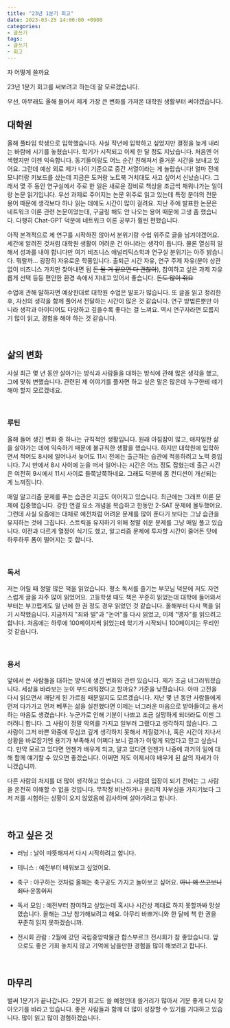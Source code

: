 ```yaml
---
title: "23년 1분기 회고"
date: 2023-03-25 14:00:00 +0900
categories:
- 글쓰기
tags:
- 글쓰기
- 회고
---
```


자 어떻게 쓸까요

23년 1분기 회고를 써보려고 하는데 잘 모르겠습니다.

우선, 아무래도 올해 들어서 제게 가장 큰 변화를 가져온 대학원 생활부터 써야겠습니다. 

## 대학원

올해 풀타임 학생으로 입학했습니다. 사실 작년에 입학하고 싶었지만 결정을 늦게 내리는 바람에 시기를 놓쳤습니다. 학기가 시작되고 이제 한 달 정도 지났습니다. 처음엔 어색했지만 이젠 익숙합니다. 동기들이랑도 어느 순간 친해져서 즐거운 시간을 보내고 있어요. 그런데 예상 외로 제가 나이 기준으로 중간 서열이라는 게 놀랍습니다! 얼마 전에 모니터랑 키보드를 샀는데 지금은 도커랑 노트북 거치대도 사고 싶어서 신났습니다. 그래서 몇 주 동안 연구실에서 주로 한 일은 새로운 장비로 책상을 조금씩 채워나가는 일이랑 논문 읽기입니다. 우선 과제로 주어지는 논문 위주로 읽고 있는데 특정 분야의 전문 용어 때문에 생각보다 하나 읽는 데에도 시간이 많이 걸려요. 지난 주에 발표한 논문은 네트워크 이론 관련 논문이었는데, 구글링 해도 안 나오는 용어 때문에 고생 좀 했습니다. 다행히 Chat-GPT 덕분에 네트워크 이론 공부가 훨씬 편했습니다.

아직 본격적으로 제 연구를 시작하진 않아서 분위기랑 수업 위주로 글을 남겨야겠어요. 세간에 알려진 것처럼 대학원 생활이 어려운 건 아니라는 생각이 듭니다. 물론 열심히 일해서 성과를 내야 합니다만 여기 비즈니스 애널리틱스학과 연구실 분위기는 아주 밝습니다. 뭐랄까... 굉장히 자유로운 학풍입니다. 출퇴근 시간 자유, 연구 주제 자유(분야 상관 없이 비즈니스 가치만 찾아내면 됨 ~~돈 될 거 같으면 다 괜찮아~~), 참여하고 싶은 과제 자유롭게 선택 등등 편안한 환경 속에서 지내고 있어서 좋습니다. ~~돈도 많이 줘요~~ 

수업에 관해 말하자면 예상한대로 대학원 수업은 발표가 많습니다. 또 글을 읽고 정리한 후, 자신의 생각을 함께 풀어서 전달하는 시간이 많은 것 같습니다. 연구 방법론뿐만 아니라 생각과 아이디어도 다양하고 깊을수록 좋다는 걸 느껴요. 역시 연구자라면 모름지기 많이 읽고, 경험을 해야 하는 것 같습니다.

<br/>

## 삶의 변화

사실 최근 몇 년 동안 살아가는 방식과 사람들을 대하는 방식에 관해 많은 생각을 했고, 그에 맞춰 변했습니다. 관련된 제 이야기를 풀자면 하고 싶은 말은 많은데 누구한테 얘기해야 할지 모르겠네요.

<br/>

### 루틴

올해 들어 생긴 변화 중 하나는 규칙적인 생활입니다. 원래 아침잠이 많고, 애자일한 삶을 살아가는 데에 익숙하기 때문에 불규칙한 생활을 했습니다. 하지만 대학원에 입학하면서 적어도 8시에 일어나서 늦어도 11시 전에는 출근하는 습관에 적응하려고 노력 중입니다.  7시 반에서 8시 사이에 눈을 떠서 일어나는 시간은 어느 정도 잡혔는데 출근 시간은 여전히 9시에서 11시 사이로 들쭉날쭉하네요. 그래도 덕분에 몸 컨디션이 개선되는 게 느껴집니다.

매일 알고리즘 문제를 푸는 습관은 지금도 이어지고 있습니다. 최근에는 그래프 이론 문제에 집중했습니다. 강한 연결 요소 개념을 복습하고 한동안 2-SAT 문제에 몰두했어요. 그런데 사실 요즘에는 대체로 예전처럼 어려운 문제를 많이 푼다기 보다는 그냥 습관을 유지하는 것에 그칩니다. 스트릭을 유지하기 위해 정말 쉬운 문제를 그냥 매일 풀고 있습니다. 이전과 다르게 열정이 식기도 했고, 알고리즘 문제에 투자할 시간이 줄어든 탓에 하루하루 폼이 떨어지는 듯 합니다. 

<br/>

### 독서

저는 어릴 때 정말 많은 책을 읽었습니다. 평소 독서를 즐기는 부모님 덕분에 저도 자연스럽게 글을 자주 많이 읽었어요. 고등학생 때도 책은 꾸준히 읽었는데 대학에 들어와서부터는 부끄럽게도 일 년에 한 권 정도 경우 읽었던 것 같습니다. 올해부터 다시 책을 읽기 시작했습니다. 지금까지 "죄와 벌"과 "논어"를 다시 읽었고, 이제 "맹자"를 읽으려고 합니다. 처음에는 하루에 100페이지씩 읽었는데 학기가 시작되니 100페이지는 무리인 것 같습니다.

<br/>

### 용서

앞에서 쓴 사람들을 대하는 방식에 생긴 변화와 관련 있습니다. 제가 조금 너그러워졌습니다. 세상을 바라보는 눈이 부드러워졌다고 할까요? 기준을 낮췄습니다. 아마 고전을 다시 읽으면서 깨닫게 된 가르침 때문일지도 모르겠습니다. 지난 몇 년 동안 사람들에게 먼저 다가가고 먼저 베푸는 삶을 실천했다면 이제는 너그러운 마음으로 받아들이고 용서하는 마음도 생겼습니다. 누군가로 인해 기분이 나쁘고 조금 실망하게 되더라도 이젠 그러려니 합니다. 그 사람이 정말 악의를 가지고 일부러 그랬다고 생각하지 않습니다. 그 사람이 그저 바쁜 와중에 무심코 깊게 생각하지 못해서 저질렀거나, 혹은 시간이 지나서 상황을 바로잡기엔 용기가 부족해서 어쩌다 보니 결과가 이렇게 되었다고 믿고 싶습니다. 만약 모르고 있다면 언젠가 배우게 되고, 알고 있다면 언젠가 나중에 과거의 일에 대해 함께 얘기할 수 있으면 좋겠습니다. 어쩌면 저도 이제서야 배우게 된 삶의 자세가 아니겠습니까.

다른 사람의 처지를 더 많이 생각하고 있습니다. 그 사람의 입장이 되기 전에는 그 사람을 온전히 이해할 수 없을 것입니다. 무작정 비난하거나 윤리적 자부심을 가지기보다 그저 저를 시험하는 상황이 오지 않았음에 감사하며 살아가려고 합니다.

<br/>

## 하고 싶은 것

- 러닝 : 날이 따뜻해져서 다시 시작하려고 합니다.

- 테니스 : 예전부터 배워보고 싶었어요.

- 축구 : 야구하는 것처럼 올해는 축구공도 가지고 놀아보고 싶어요. ~~아니 왜 쓰고보니 죄다 운동이지~~

- 독서 모임 : 예전부터 참여하고 싶었는데 혹시나 시간상 제대로 하지 못할까봐 망설였습니다. 올해는 그냥 참가해보려고 해요. 아무리 바쁘거니와 한 달에 책 한 권을 꾸준히 읽지 못하겠습니까.

- 전시회 관람 : 2월에 갔던 국립중앙박물관 합스부르크 전시회가 참 좋았습니다. 앞으로도 좋은 기회 놓치지 않고 기억에 남을만한 경험을 많이 해보려고 합니다.

<br/>

## 마무리

벌써 1분기가 끝나갑니다. 2분기 회고도 쓸 예정인데 쓸거리가 많아서 기분 좋게 다시 찾아오기를 바라고 있습니다. 좋은 사람들과 함께 더 많이 성장할 수 있기를 기대하고 있습니다. 많이 읽고 많이 경험하겠습니다.
